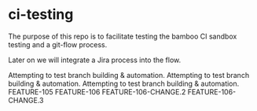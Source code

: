 # ci-testing

The purpose of this repo is to facilitate testing the bamboo CI sandbox testing and a git-flow process.

Later on we will integrate a Jira process into the flow.

Attempting to test branch building & automation.
Attempting to test branch building & automation.
Attempting to test branch building & automation.
FEATURE-105
FEATURE-106
FEATURE-106-CHANGE.2
FEATURE-106-CHANGE.3

